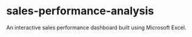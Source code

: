 # sales-performance-analysis
An interactive sales performance dashboard built using Microsoft Excel.

